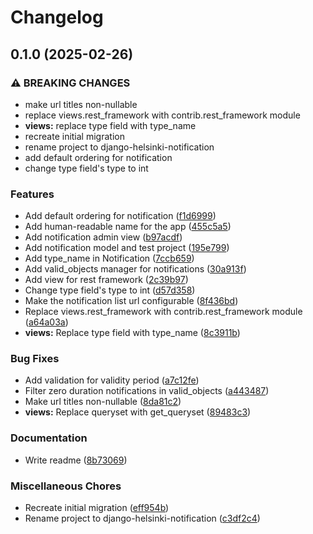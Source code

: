 # Changelog

## 0.1.0 (2025-02-26)


### ⚠ BREAKING CHANGES

* make url titles non-nullable
* replace views.rest_framework with contrib.rest_framework module
* **views:** replace type field with type_name
* recreate initial migration
* rename project to django-helsinki-notification
* add default ordering for notification
* change type field's type to int

### Features

* Add default ordering for notification ([f1d6999](https://github.com/City-of-Helsinki/django-helsinki-notification/commit/f1d69995b99e02ed13a4e7bd0e20b8cc3f5d9ce7))
* Add human-readable name for the app ([455c5a5](https://github.com/City-of-Helsinki/django-helsinki-notification/commit/455c5a5879286397f8629f64aad7340991a9500b))
* Add notification admin view ([b97acdf](https://github.com/City-of-Helsinki/django-helsinki-notification/commit/b97acdfc58e63ea3f93fd70bedac716416ce35d9))
* Add notification model and test project ([195e799](https://github.com/City-of-Helsinki/django-helsinki-notification/commit/195e799f7c581e6b08e93e4b540baa6ea5d2b3a6))
* Add type_name in Notification ([7ccb659](https://github.com/City-of-Helsinki/django-helsinki-notification/commit/7ccb6596fcfa37a27e67f9ef891f5235bdb6db26))
* Add valid_objects manager for notifications ([30a913f](https://github.com/City-of-Helsinki/django-helsinki-notification/commit/30a913fe7290a5cd1fc383f67b189967ff6257d2))
* Add view for rest framework ([2c39b97](https://github.com/City-of-Helsinki/django-helsinki-notification/commit/2c39b9782e72c7e94cc6afd355a697510c11d7b9))
* Change type field's type to int ([d57d358](https://github.com/City-of-Helsinki/django-helsinki-notification/commit/d57d3586b894306eb1409a8f072b54b022399d01))
* Make the notification list url configurable ([8f436bd](https://github.com/City-of-Helsinki/django-helsinki-notification/commit/8f436bd9a06dec1896f20397aca5f4593f619227))
* Replace views.rest_framework with contrib.rest_framework module ([a64a03a](https://github.com/City-of-Helsinki/django-helsinki-notification/commit/a64a03a781c131f6d6e9c96b56d112fd81b73260))
* **views:** Replace type field with type_name ([8c3911b](https://github.com/City-of-Helsinki/django-helsinki-notification/commit/8c3911b43ee24755a8946680a1820fad0e975cf1))


### Bug Fixes

* Add validation for validity period ([a7c12fe](https://github.com/City-of-Helsinki/django-helsinki-notification/commit/a7c12fec64829fd9103a5803ea2f22735c2461ee))
* Filter zero duration notifications in valid_objects ([a443487](https://github.com/City-of-Helsinki/django-helsinki-notification/commit/a443487452b22a3ce530ed5087402da06969a7db))
* Make url titles non-nullable ([8da81c2](https://github.com/City-of-Helsinki/django-helsinki-notification/commit/8da81c2c744af8ec1947de1199a4433ecaa80641))
* **views:** Replace queryset with get_queryset ([89483c3](https://github.com/City-of-Helsinki/django-helsinki-notification/commit/89483c324bf6869edd3aaeded31b017c410b9f6e))


### Documentation

* Write readme ([8b73069](https://github.com/City-of-Helsinki/django-helsinki-notification/commit/8b73069c2c7c99a21f5b50dc8397e6d69fe0e9bc))


### Miscellaneous Chores

* Recreate initial migration ([eff954b](https://github.com/City-of-Helsinki/django-helsinki-notification/commit/eff954b7d5075c0b38fe276ba98fc6d7f44def51))
* Rename project to django-helsinki-notification ([c3df2c4](https://github.com/City-of-Helsinki/django-helsinki-notification/commit/c3df2c415d8e07c5f0eb994ce8137637663c7465))
